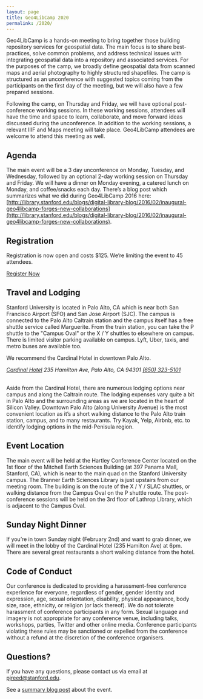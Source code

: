 ```yaml
---
layout: page
title: Geo4LibCamp 2020
permalink: /2020/
---
```


Geo4LibCamp is a hands-on meeting to bring together those building repository services for geospatial data. The main focus is to share best-practices, solve common problems, and address technical issues with integrating geospatial data into a repository and associated services. For the purposes of the camp, we broadly define geospatial data from scanned maps and aerial photography to highly structured shapefiles.  The camp is structured as an unconference with suggested topics coming from the participants on the first day of the meeting, but we will also have a few prepared sessions.

Following the camp, on Thursday and Friday, we will have optional post-conference working sessions. In these working sessions, attendees will have the time and space to learn, collaborate, and move forward ideas discussed during the unconference. In addition to the working sessions, a relevant IIIF and Maps meeting will take place. Geo4LibCamp attendees are welcome to attend this meeting as well.

## Agenda
The main event will be a 3 day unconference on Monday, Tuesday, and Wednesday, followed by an optional 2-day working session on Thursday and Friday. We will have a dinner on Monday evening, a catered lunch on Monday, and coffee/snacks each day.
There’s a blog post which summarizes what we did during Geo4LibCamp 2016 here: [http://library.stanford.edu/blogs/digital-library-blog/2016/02/inaugural-geo4libcamp-forges-new-collaborations](http://library.stanford.edu/blogs/digital-library-blog/2016/02/inaugural-geo4libcamp-forges-new-collaborations).

## Registration
Registration is now open and costs $125. We’re limiting the event to 45 attendees.

[Register Now](https://www.eventbrite.com/e/geo4libcamp-2020-tickets-79265068955)

## Travel and Lodging
Stanford University is located in Palo Alto, CA which is near both San Francisco Airport (SFO) and San Jose Airport (SJC). The campus is connected to the Palo Alto Caltrain station and the campus itself has a free shuttle service called Marguerite. From the train station, you can take the P shuttle to the "Campus Oval" or the X / Y shuttles to elsewhere on campus.  There is limited visitor parking available on campus. Lyft, Uber, taxis, and metro buses are available too.

We recommend the Cardinal Hotel in downtown Palo Alto.

<address>
<a href="http://www.cardinalhotel.com">Cardinal Hotel</a>
235 Hamilton Ave, Palo Alto, CA 94301
<a href="tel:+16503235101">(650) 323-5101</a>
</address>

<br>

Aside from the Cardinal Hotel, there are numerous lodging options near campus and along the Caltrain route. The lodging expenses vary quite a bit in Palo Alto and the surrounding areas as we are located in the heart of Silicon Valley. Downtown Palo Alto (along University Avenue) is the most convenient location as it’s a short walking distance to the Palo Alto train station, campus, and to many restaurants. Try Kayak, Yelp, Airbnb, etc. to identify lodging options in the mid-Penisula region.

## Event Location
The main event will be held at the Hartley Conference Center located on the 1st floor of the Mitchell Earth Sciences Building (at 397 Panama Mall, Stanford, CA), which is near to the main quad on the Stanford University campus. The Branner Earth Sciences Library is just upstairs from our meeting room. The building is on the route of the X / Y / SLAC shuttles, or walking distance from the Campus Oval on the P shuttle route.
The post-conference sessions will be held on the 3rd floor of Lathrop Library, which is adjacent to the Campus Oval.

## Sunday Night Dinner
If you’re in town Sunday night (February 2nd) and want to grab dinner, we will meet in the lobby of the Cardinal Hotel (235 Hamilton Ave) at 6pm. There are several great restaurants a short walking distance from the hotel.

## Code of Conduct
Our conference is dedicated to providing a harassment-free conference experience for everyone, regardless of gender, gender identity and expression, age, sexual orientation, disability, physical appearance, body size, race, ethnicity, or religion (or lack thereof). We do not tolerate harassment of conference participants in any form. Sexual language and imagery is not appropriate for any conference venue, including talks, workshops, parties, Twitter and other online media. Conference participants violating these rules may be sanctioned or expelled from the conference without a refund at the discretion of the conference organisers.

## Questions?
If you have any questions, please contact us via email at pjreed@stanford.edu.

See a [summary blog post](https://library.stanford.edu/blogs/digital-library-blog/2017/02/productive-week-geo4libcamp-2017) about the event. 
